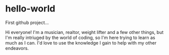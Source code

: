 # hello-world
First github project...

Hi everyone! I'm a musician, realtor, weight lifter and a few other things, but I'm really intriuged by the world of coding, so I'm here trying to learn as much as I can. I'd love to use the knowledge I gain to help with my other endeavors.
